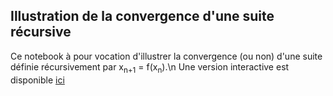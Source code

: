 ## Illustration de la convergence d'une suite récursive
Ce notebook à pour vocation d'illustrer la convergence (ou non) d'une suite définie récursivement par x<sub>n+1</sub> = f(x<sub>n</sub>).\n
Une version interactive est disponible [ici](https://mybinder.org/v2/gh/nicolasfragar/Modele-discret/HEAD?urlpath=suite%20recursive.ipynb)
